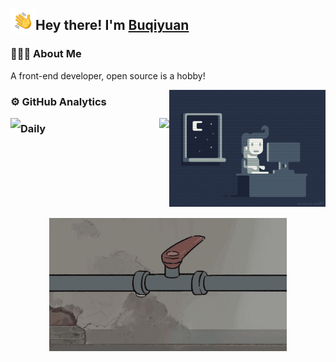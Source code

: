 <img alt="👋" src="./assets/hand-wave.gif" width='40' align="left"/><h2>Hey there! I'm <a href="https://github.com/buqiyuan" target="_blank">Buqiyuan</a></h2>

### 👨🏻‍💻 About Me

A front-end developer, open source is a hobby!

<div>
  
<img align="right" alt="GIF" width="250px" src="./assets/coding.gif" />
</div>

### ⚙️ GitHub Analytics

<p>
  <a href="https://github.com/buqiyuan/buqiyuan"> 
    <img align="left" height="160px" src="https://github-readme-stats.vercel.app/api?username=buqiyuan&show_icons=true&theme=dracula" />
  </a>
  <a href="https://github.com/buqiyuan/buqiyuan"> 
    <img align="right"  height="160px" src="https://github-readme-stats.vercel.app/api/top-langs/?username=buqiyuan&show_icons=true&layout=compact&theme=dracula"/>
  </a>
</p>

### Daily

<p align="center">
  <img src="./assets/fix_bug.gif" alt="Daily bug fix" />
</p>
